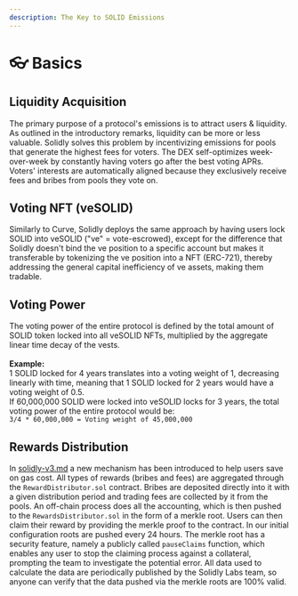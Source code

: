 ```yaml
---
description: The Key to SOLID Emissions
---
```


# 👓 Basics

## Liquidity Acquisition

The primary purpose of a protocol's emissions is to attract users & liquidity. As outlined in the introductory remarks, liquidity can be more or less valuable. Solidly solves this problem by incentivizing emissions for pools that generate the highest fees for voters. The DEX self-optimizes week-over-week by constantly having voters go after the best voting APRs. Voters' interests are automatically aligned because they exclusively receive fees and bribes from pools they vote on.

## Voting NFT (veSOLID)

Similarly to Curve, Solidly deploys the same approach by having users lock SOLID into veSOLID ("ve" = vote-escrowed), except for the difference that Solidly doesn't bind the ve position to a specific account but makes it transferable by tokenizing the ve position into a NFT (ERC-721), thereby addressing the general capital inefficiency of ve assets, making them tradable.

## Voting Power

The voting power of the entire protocol is defined by the total amount of SOLID token locked into all veSOLID NFTs, multiplied by the aggregate linear time decay of the vests.\
\
**Example:**\
1 SOLID locked for 4 years translates into a voting weight of 1, decreasing linearly with time, meaning that 1 SOLID locked for 2 years would have a voting weight of 0.5.\
If 60,000,000 SOLID were locked into veSOLID locks for 3 years, the total voting power of the entire protocol would be:\
`3/4 * 60,000,000 = Voting weight of 45,000,000`

## Rewards Distribution

In [solidly-v3.md](../v3/solidly-v3.md "mention") a new mechanism has been introduced to help users save on gas cost. All types of rewards (bribes and fees) are aggregated through the `RewardDistributor.sol` contract. Bribes are deposited directly into it with a given distribution period and trading fees are collected by it from the pools. An off-chain process does all the accounting, which is then pushed to the `RewardsDistributor.sol` in the form of a merkle root. Users can then claim their reward by providing the merkle proof to the contract. In our initial configuration roots are pushed every 24 hours. The merkle root has a security feature, namely a publicly called `pauseClaims` function, which enables any user to stop the claiming process against a collateral, prompting the team to investigate the potential error. All data used to calculate the data are periodically published by the Solidly Labs team, so anyone can verify that the data pushed via the merkle roots are 100% valid.
